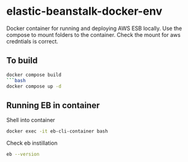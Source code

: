 # elastic-beanstalk-docker-env

Docker container for running and deploying AWS ESB locally. Use the compose to mount folders to the container.
Check the mount for aws credntials is correct.

## To build

```bash
docker compose build
```bash
docker compose up -d
```

## Running EB in container 

Shell into container
```bash
docker exec -it eb-cli-container bash
```

Check eb instillation
```bash
eb --version
```

